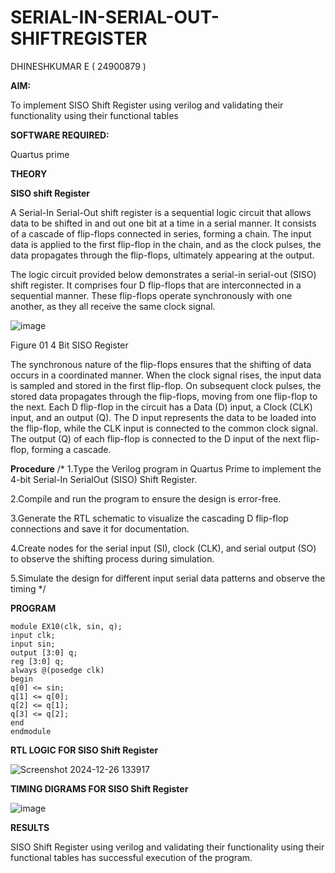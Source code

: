 # SERIAL-IN-SERIAL-OUT-SHIFTREGISTER

DHINESHKUMAR E ( 24900879 )

**AIM:**

To implement  SISO Shift Register using verilog and validating their functionality using their functional tables

**SOFTWARE REQUIRED:**

Quartus prime

**THEORY**

**SISO shift Register**

A Serial-In Serial-Out shift register is a sequential logic circuit that allows data to be shifted in and out one bit at a time in a serial manner. It consists of a cascade of flip-flops connected in series, forming a chain. The input data is applied to the first flip-flop in the chain, and as the clock pulses, the data propagates through the flip-flops, ultimately appearing at the output.

The logic circuit provided below demonstrates a serial-in serial-out (SISO) shift register. It comprises four D flip-flops that are interconnected in a sequential manner. These flip-flops operate synchronously with one another, as they all receive the same clock signal.

![image](https://github.com/naavaneetha/SERIAL-IN-SERIAL-OUT-SHIFTREGISTER/assets/154305477/e81c4072-37f9-46c6-8145-566764b74c3a)

Figure 01 4 Bit SISO Register

The synchronous nature of the flip-flops ensures that the shifting of data occurs in a coordinated manner. When the clock signal rises, the input data is sampled and stored in the first flip-flop. On subsequent clock pulses, the stored data propagates through the flip-flops, moving from one flip-flop to the next.
Each D flip-flop in the circuit has a Data (D) input, a Clock (CLK) input, and an output (Q). The D input represents the data to be loaded into the flip-flop, while the CLK input is connected to the common clock signal. The output (Q) of each flip-flop is connected to the D input of the next flip-flop, forming a cascade.

**Procedure**
/* 1.Type the Verilog program in Quartus Prime to implement the 4-bit Serial-In SerialOut (SISO) Shift Register.

2.Compile and run the program to ensure the design is error-free.

3.Generate the RTL schematic to visualize the cascading D flip-flop connections and
save it for documentation.

4.Create nodes for the serial input (SI), clock (CLK), and serial output (SO) to observe the
shifting process during simulation.

5.Simulate the design for different input serial data patterns and observe the timing */

**PROGRAM**

```
module EX10(clk, sin, q);
input clk;
input sin;
output [3:0] q;
reg [3:0] q;
always @(posedge clk)
begin
q[0] <= sin;
q[1] <= q[0];
q[2] <= q[1];
q[3] <= q[2];
end
endmodule
```

**RTL LOGIC FOR SISO Shift Register**

![Screenshot 2024-12-26 133917](https://github.com/user-attachments/assets/d358c104-563c-4790-a123-4d9387df2403)

**TIMING DIGRAMS FOR SISO Shift Register**

![image](https://github.com/user-attachments/assets/8da832d6-83f0-4222-aaa9-5ad8e9176ebb)

**RESULTS**

SISO Shift Register using verilog and validating their functionality using their functional tables has successful execution of the program.
